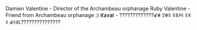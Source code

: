 Damien Valentine - Director of the Archambeau orphanage
Ruby Valentine - Friend from Archambeau orphanage :)
K̷a̷v̷a̷t̷ - ?????????????ꀷꊿ ꃔꊿꋖ ꋖꁲꈵꑀ ꋖꁝꑀ ꀷꑀꁲ꒒???????????????